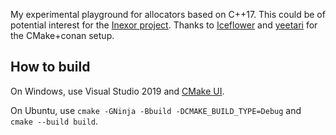 My experimental playground for allocators based on C++17.
This could be of potential interest for the [Inexor project](https://github.com/inexorgame/vulkan-renderer).
Thanks to [Iceflower](https://github.com/IceflowRE) and [yeetari](https://github.com/yeetari) for the CMake+conan setup.


## How to build

On Windows, use Visual Studio 2019 and [CMake UI](https://cmake.org/runningcmake/).

On Ubuntu, use `cmake -GNinja -Bbuild -DCMAKE_BUILD_TYPE=Debug` and `cmake --build build`.
